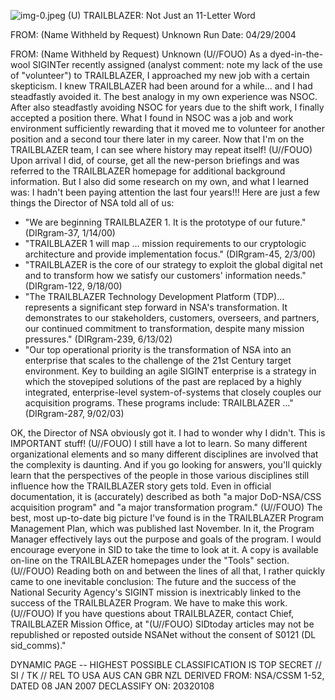 ![img-0.jpeg](img-0.jpeg)
(U) TRAILBLAZER: Not Just an 11-Letter Word

FROM: (Name Withheld by Request)
Unknown
Run Date: 04/29/2004

FROM: (Name Withheld by Request)
Unknown
(U//FOUO) As a dyed-in-the-wool SIGINTer recently assigned (analyst comment: note my lack of the use of "volunteer") to TRAILBLAZER, I approached my new job with a certain skepticism. I knew TRAILBLAZER had been around for a while... and I had steadfastly avoided it. The best analogy in my own experience was NSOC. After also steadfastly avoiding NSOC for years due to the shift work, I finally accepted a position there. What I found in NSOC was a job and work environment sufficiently rewarding that it moved me to volunteer for another position and a second tour there later in my career. Now that I'm on the TRAILBLAZER team, I can see where history may repeat itself!
(U//FOUO) Upon arrival I did, of course, get all the new-person briefings and was referred to the TRAILBLAZER homepage for additional background information. But I also did some research on my own, and what I learned was: I hadn't been paying attention the last four years!!! Here are just a few things the Director of NSA told all of us:

- "We are beginning TRAILBLAZER 1. It is the prototype of our future." (DIRgram-37, $1 / 14 / 00)$
- "TRAILBLAZER 1 will map ... mission requirements to our cryptologic architecture and provide implementation focus." (DIRgram-45, 2/3/00)
- "TRAILBLAZER is the core of our strategy to exploit the global digital net and to transform how we satisfy our customers' information needs." (DIRgram-122, 9/18/00)
- "The TRAILBLAZER Technology Development Platform (TDP)... represents a significant step forward in NSA's transformation. It demonstrates to our stakeholders, customers, overseers, and partners, our continued commitment to transformation, despite many mission pressures." (DIRgram-239, 6/13/02)
- "Our top operational priority is the transformation of NSA into an enterprise that scales to the challenge of the 21st Century target environment. Key to building an agile SIGINT enterprise is a strategy in which the stovepiped solutions of the past are replaced by a highly integrated, enterprise-level system-of-systems that closely couples our acquisition programs. These programs include: TRAILBLAZER ..." (DIRgram-287, 9/02/03)

OK, the Director of NSA obviously got it. I had to wonder why I didn't. This is IMPORTANT stuff!
(U//FOUO) I still have a lot to learn. So many different organizational elements and so many different disciplines are involved that the complexity is daunting. And if you go looking for answers, you'll quickly learn that the perspectives of the people in those various disciplines still influence how the TRAILBLAZER story gets told. Even in official documentation, it is (accurately) described as both "a major DoD-NSA/CSS acquisition program" and "a major transformation program."
(U//FOUO) The best, most up-to-date big picture I've found is in the TRAILBLAZER Program Management Plan, which was published last November. In it, the Program Manager effectively lays out the purpose and goals of the program. I would encourage everyone in SID to take the time to look at it. A copy is available on-line on the TRAILBLAZER homepages under the "Tools" section.
(U//FOUO) Reading both on and between the lines of all that, I rather quickly came to one
inevitable conclusion: The future and the success of the National Security Agency's SIGINT mission is inextricably linked to the success of the TRAILBLAZER Program. We have to make this work.
(U//FOUO) If you have questions about TRAILBLAZER, contact
Chief, TRAILBLAZER Mission Office, at
"(U//FOUO) SIDtoday articles may not be republished or reposted outside NSANet without the consent of S0121 (DL sid_comms)."

DYNAMIC PAGE -- HIGHEST POSSIBLE CLASSIFICATION IS
TOP SECRET // SI / TK // REL TO USA AUS CAN GBR NZL
DERIVED FROM: NSA/CSSM 1-52, DATED 08 JAN 2007 DECLASSIFY ON: 20320108
